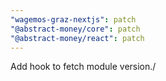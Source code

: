 ```yaml
---
"wagemos-graz-nextjs": patch
"@abstract-money/core": patch
"@abstract-money/react": patch
---
```


Add hook to fetch module version./
